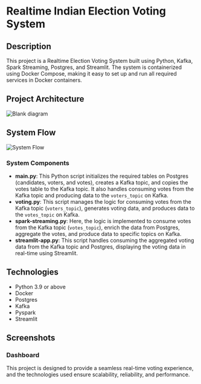 # Realtime Indian Election Voting System

## Description
This project is a Realtime Election Voting System built using Python, Kafka, Spark Streaming, Postgres, and Streamlit. The system is containerized using Docker Compose, making it easy to set up and run all required services in Docker containers.

## Project Architecture
![Blank diagram](https://github.com/tejasjbansal/realtime-voting-data-engineering/assets/56173595/29376361-60d6-4ea6-afcd-7c68fe8bd4a2)


## System Flow
![System Flow](https://github.com/tejasjbansal/realtime-voting-data-engineering/assets/56173595/dd251fa7-67c4-4e9a-aaa7-2afae6720315)

### System Components
- **main.py**: This Python script initializes the required tables on Postgres (candidates, voters, and votes), creates a Kafka topic, and copies the votes table to the Kafka topic. It also handles consuming votes from the Kafka topic and producing data to the `voters_topic` on Kafka.
- **voting.py**: This script manages the logic for consuming votes from the Kafka topic (`voters_topic`), generates voting data, and produces data to the `votes_topic` on Kafka.
- **spark-streaming.py**: Here, the logic is implemented to consume votes from the Kafka topic (`votes_topic`), enrich the data from Postgres, aggregate the votes, and produce data to specific topics on Kafka.
- **streamlit-app.py**: This script handles consuming the aggregated voting data from the Kafka topic and Postgres, displaying the voting data in real-time using Streamlit.

## Technologies
- Python 3.9 or above
- Docker
- Postgres
- Kafka
- Pyspark
- Streamlit

## Screenshots

### Dashboard

This project is designed to provide a seamless real-time voting experience, and the technologies used ensure scalability, reliability, and performance.
